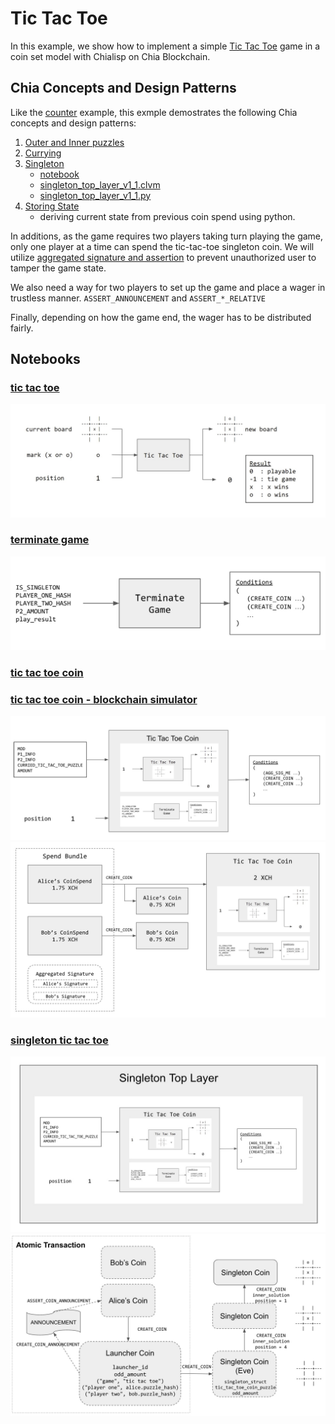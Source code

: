 # Tic Tac Toe

In this example, we show how to implement a simple [Tic Tac Toe](https://en.wikipedia.org/wiki/Tic-tac-toe) game in a coin set model with Chialisp on Chia Blockchain.

## Chia Concepts and Design Patterns
Like the [counter](../counter/README.md) example, this exmple demostrates the following Chia concepts and design patterns:

1. [Outer and Inner puzzles](https://chialisp.com/docs/common_functions#outer-and-inner-puzzles)
2. [Currying](https://chialisp.com/docs/common_functions#currying)
3. [Singleton](https://chialisp.com/docs/puzzles/singletons)
    - [notebook](https://github.com/kimsk/chia-concepts/blob/main/notebooks/intermediate/singleton/notebook.ipynb)
    - [singleton_top_layer_v1_1.clvm](https://github.com/Chia-Network/chia-blockchain/blob/main/chia/wallet/puzzles/singleton_top_layer_v1_1.clvm)
    - [singleton_top_layer_v1_1.py](https://github.com/Chia-Network/chia-blockchain/blob/main/chia/wallet/puzzles/singleton_top_layer_v1_1.py)
4. [Storing State](https://developers.chia.net/t/can-you-store-state-on-the-network/84)
    - deriving current state from previous coin spend using python.

In additions, as the game requires two players taking turn playing the game, only one player at a time can spend the tic-tac-toe singleton coin. We will utilize [aggregated signature and assertion](https://chialisp.com/docs/security#signing-and-asserting-solution-truth) to prevent unauthorized user to tamper the game state.

We also need a way for two players to set up the game and place a wager in trustless manner. `ASSERT_ANNOUNCEMENT` and `ASSERT_*_RELATIVE` 

Finally, depending on how the game end, the wager has to be distributed fairly.

## Notebooks
### [tic tac toe](tic-tac-toe.ipynb)
![tic-tac-toe](tic-tac-toe.jpg)

### [terminate game](terminate-game.ipynb)
![terminate-game](terminate-game.jpg)

### [tic tac toe coin](coin.ipynb)
### [tic tac toe coin - blockchain simulator](coin-sim.ipynb)
![tic-tact-toe-coin](tic-tac-toe-coin.jpg)
![creating-coin](creating-coin.jpg)

### [singleton tic tac toe](singleton-tic-tac-toe.ipynb)
![singleton-tic-tac-toe](singleton-tic-tac-toe.jpg)
![create-singleton](creating-singleton-coin.jpg)